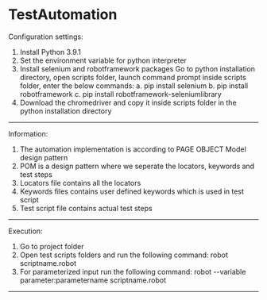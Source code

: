 # TestAutomation
Configuration settings:
1. Install Python 3.9.1
2. Set the environment variable for python interpreter
3. Install selenium and robotframework packages 
	Go to python installation directory, open scripts folder, launch command prompt inside scripts folder, enter the below commands:
	a. pip install selenium
	b. pip install robotframework
	c. pip install robotframework-seleniumlibrary
4. Download the chromedriver and copy it inside scripts folder in the python installation directory 

-------------------------------------------------------------------------------------------------------

Information:
1. The automation implementation is according to PAGE OBJECT Model design pattern
2. POM is a design pattern where we seperate the locators, keywords and test steps
3. Locators file contains all the locators
4. Keywords files contains user defined keywords which is used in test script
5. Test script file contains actual test steps

-------------------------------------------------------------------------------------------------------

Execution:
1. Go to project folder 
2. Open test scripts folders and run the following command:
	robot scriptname.robot
3. For parameterized input run the following command:
	robot --variable parameter:parametername scriptname.robot 
--------------------------------------------------------------------------------------------------------
	
